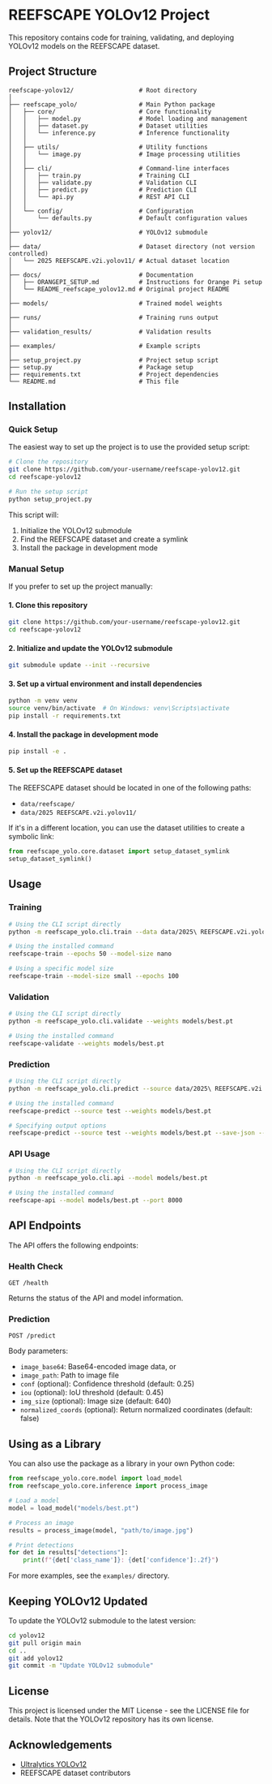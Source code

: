 # REEFSCAPE YOLOv12 Project

This repository contains code for training, validating, and deploying YOLOv12 models on the REEFSCAPE dataset.

## Project Structure

```
reefscape-yolov12/                  # Root directory 
│
├── reefscape_yolo/                 # Main Python package
│   ├── core/                       # Core functionality
│   │   ├── model.py                # Model loading and management
│   │   ├── dataset.py              # Dataset utilities
│   │   └── inference.py            # Inference functionality
│   │
│   ├── utils/                      # Utility functions
│   │   └── image.py                # Image processing utilities
│   │
│   ├── cli/                        # Command-line interfaces
│   │   ├── train.py                # Training CLI
│   │   ├── validate.py             # Validation CLI
│   │   ├── predict.py              # Prediction CLI
│   │   └── api.py                  # REST API CLI
│   │
│   └── config/                     # Configuration
│       └── defaults.py             # Default configuration values
│
├── yolov12/                        # YOLOv12 submodule
│
├── data/                           # Dataset directory (not version controlled)
│   └── 2025 REEFSCAPE.v2i.yolov11/ # Actual dataset location
│
├── docs/                           # Documentation
│   ├── ORANGEPI_SETUP.md           # Instructions for Orange Pi setup
│   └── README_reefscape_yolov12.md # Original project README
│
├── models/                         # Trained model weights
│
├── runs/                           # Training runs output
│
├── validation_results/             # Validation results
│
├── examples/                       # Example scripts
│
├── setup_project.py                # Project setup script
├── setup.py                        # Package setup
├── requirements.txt                # Project dependencies
└── README.md                       # This file
```

## Installation

### Quick Setup

The easiest way to set up the project is to use the provided setup script:

```bash
# Clone the repository
git clone https://github.com/your-username/reefscape-yolov12.git
cd reefscape-yolov12

# Run the setup script
python setup_project.py
```

This script will:
1. Initialize the YOLOv12 submodule
2. Find the REEFSCAPE dataset and create a symlink
3. Install the package in development mode

### Manual Setup

If you prefer to set up the project manually:

#### 1. Clone this repository

```bash
git clone https://github.com/your-username/reefscape-yolov12.git
cd reefscape-yolov12
```

#### 2. Initialize and update the YOLOv12 submodule

```bash
git submodule update --init --recursive
```

#### 3. Set up a virtual environment and install dependencies

```bash
python -m venv venv
source venv/bin/activate  # On Windows: venv\Scripts\activate
pip install -r requirements.txt
```

#### 4. Install the package in development mode

```bash
pip install -e .
```

#### 5. Set up the REEFSCAPE dataset

The REEFSCAPE dataset should be located in one of the following paths:
- `data/reefscape/`
- `data/2025 REEFSCAPE.v2i.yolov11/`

If it's in a different location, you can use the dataset utilities to create a symbolic link:

```python
from reefscape_yolo.core.dataset import setup_dataset_symlink
setup_dataset_symlink()
```

## Usage

### Training

```bash
# Using the CLI script directly
python -m reefscape_yolo.cli.train --data data/2025\ REEFSCAPE.v2i.yolov11/data.yaml --epochs 50

# Using the installed command
reefscape-train --epochs 50 --model-size nano

# Using a specific model size
reefscape-train --model-size small --epochs 100
```

### Validation

```bash
# Using the CLI script directly
python -m reefscape_yolo.cli.validate --weights models/best.pt

# Using the installed command
reefscape-validate --weights models/best.pt
```

### Prediction

```bash
# Using the CLI script directly
python -m reefscape_yolo.cli.predict --source data/2025\ REEFSCAPE.v2i.yolov11/test/images --weights models/best.pt

# Using the installed command
reefscape-predict --source test --weights models/best.pt

# Specifying output options
reefscape-predict --source test --weights models/best.pt --save-json --save-img
```

### API Usage

```bash
# Using the CLI script directly
python -m reefscape_yolo.cli.api --model models/best.pt

# Using the installed command
reefscape-api --model models/best.pt --port 8000
```

## API Endpoints

The API offers the following endpoints:

### Health Check

```
GET /health
```

Returns the status of the API and model information.

### Prediction

```
POST /predict
```

Body parameters:
- `image_base64`: Base64-encoded image data, or
- `image_path`: Path to image file
- `conf` (optional): Confidence threshold (default: 0.25)
- `iou` (optional): IoU threshold (default: 0.45)
- `img_size` (optional): Image size (default: 640)
- `normalized_coords` (optional): Return normalized coordinates (default: false)

## Using as a Library

You can also use the package as a library in your own Python code:

```python
from reefscape_yolo.core.model import load_model
from reefscape_yolo.core.inference import process_image

# Load a model
model = load_model("models/best.pt")

# Process an image
results = process_image(model, "path/to/image.jpg")

# Print detections
for det in results["detections"]:
    print(f"{det['class_name']}: {det['confidence']:.2f}")
```

For more examples, see the `examples/` directory.

## Keeping YOLOv12 Updated

To update the YOLOv12 submodule to the latest version:

```bash
cd yolov12
git pull origin main
cd ..
git add yolov12
git commit -m "Update YOLOv12 submodule"
```

## License

This project is licensed under the MIT License - see the LICENSE file for details. Note that the YOLOv12 repository has its own license.

## Acknowledgements

- [Ultralytics YOLOv12](https://github.com/ultralytics/yolov12)
- REEFSCAPE dataset contributors 